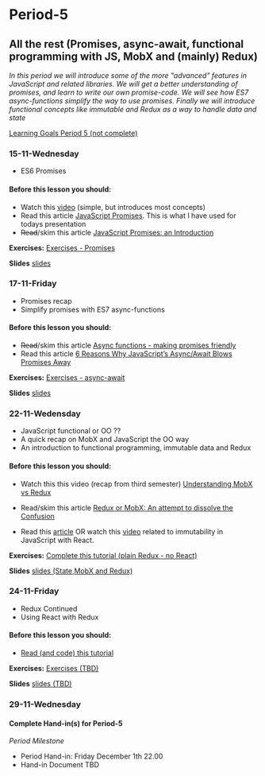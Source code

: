 # Period-5
## All the rest (Promises, async-await, functional programming with JS, MobX and (mainly) Redux)

*In this period we will introduce some of the more "advanced" features in JavaScript and related libraries. We will get a better understanding of promises, and learn to write our own promise-code. We will see how ES7 async-functions simplify the way to use promises. Finally we will introduce functional concepts like immutable and Redux as a way to handle data and state*

[Learning Goals Period 5 (not complete)](https://docs.google.com/document/d/1Go73pX9mLSipS0BJ8QtqGJuSwO68Zs9NUxyGA_fpmAA/edit?usp=sharing)

### 15-11-Wednesday
* ES6 Promises

#### Before this lesson you should: ####
- Watch this [video](https://www.youtube.com/watch?v=s6SH72uAn3Q) (simple, but introduces most concepts)
- Read this article [JavaScript Promises](https://bitsofco.de/javascript-promises-101/). This is what I have used for todays presentation
- ~~Read~~/skim this article [JavaScript Promises: an Introduction](https://developers.google.com/web/fundamentals/primers/promises)

**Exercises:**
[Exercises - Promises](https://docs.google.com/document/d/1jpqmitlHKeIcWzDdbe-jO281xFQiGywP3c2iKCDeffQ/edit?usp=sharing)

**Slides**
[slides](http://localhost:3001/promises/promises.html)

### 17-11-Friday ###
* Promises recap
* Simplify promises with ES7 async-functions

#### Before this lesson you should: ####

- ~~Read~~/skim this article [Async functions - making promises friendly](https://developers.google.com/web/fundamentals/primers/async-functions)
- Read this article  [6 Reasons Why JavaScript’s Async/Await Blows Promises Away](https://hackernoon.com/6-reasons-why-javascripts-async-await-blows-promises-away-tutorial-c7ec10518dd9)

**Exercises:**
[Exercises - async-await](https://docs.google.com/document/d/1uE22QlBGuWRWCB8PqR0fteRygiwfv4V0nZ5lhAq-r0k/edit?usp=sharing)

**Slides**
[slides](http://localhost:3001/promises/promises.html#16)

### 22-11-Wedensday ###
* JavaScript functional or OO ??
* A quick recap on MobX and JavaScript the OO way
* An introduction to functional programming, immutable data and Redux

#### Before this lesson you should: ####
- Watch this this video (recap from third semester) [Understanding MobX vs Redux](https://www.youtube.com/watch?v=83v8cdvGfeA)
- Read/skim this article [Redux or MobX: An attempt to dissolve the Confusion](https://www.robinwieruch.de/redux-mobx-confusion/)

- Read this [article](https://wecodetheweb.com/2016/02/12/immutable-javascript-using-es6-and-beyond/) OR watch this [video](https://www.youtube.com/watch?v=9M-r8p9ey8U&index=2&list=PLoYCgNOIyGADILc3iUJzygCqC8Tt3bRXt) related to immutability in JavaScript with React.

**Exercises:**
[Complete this tutorial (plain Redux - no React)](https://www.sitepoint.com/getting-started-redux/)

**Slides**
[slides (State,MobX and Redux)](http://slides.mydemos.dk/state/state.html)

### 24-11-Friday ###
* Redux Continued
* Using React with Redux

#### Before this lesson you should: ####

- [Read (and code) this tutorial](https://daveceddia.com/how-does-redux-work/)


**Exercises:**
[Exercises (TBD)]()

**Slides**
[slides (TBD)]()

### 29-11-Wednesday ###

#### Complete Hand-in(s) for Period-5 ####

*Period Milestone*

- Period Hand-in: Friday December 1th 22.00
- Hand-in Document TBD 


